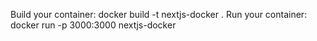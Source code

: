 Build your container: docker build -t nextjs-docker .
Run your container: docker run -p 3000:3000 nextjs-docker
